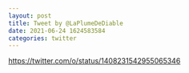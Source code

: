 ```yaml
--- 
layout: post 
title: Tweet by @LaPlumeDeDiable 
date: 2021-06-24 1624583584 
categories: twitter 
--- 
```

https://twitter.com/o/status/1408231542955065346